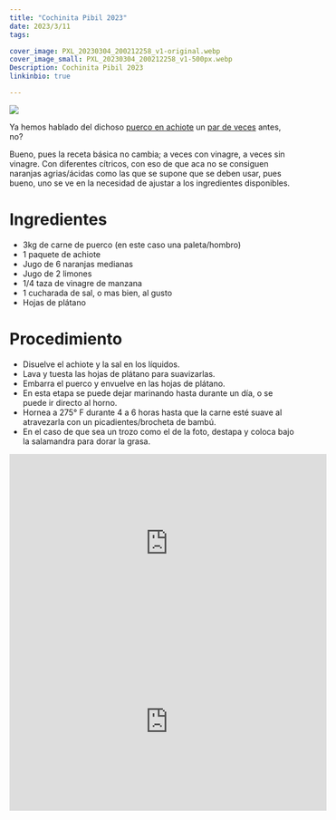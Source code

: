 ```yaml
---
title: "Cochinita Pibil 2023"
date: 2023/3/11
tags:

cover_image: PXL_20230304_200212258_v1-original.webp
cover_image_small: PXL_20230304_200212258_v1-500px.webp
Description: Cochinita Pibil 2023
linkinbio: true

---
```


[![](PXL_20230304_200212258_v1)](PXL_20230304_200212258_v1-original.webp)


Ya hemos hablado del dichoso <a href="/2017/10/1/Puerco-en-achiote">puerco en achiote</a> un <a href="/2019/4/13/Puerco-en-achiote-revisitado">par de veces</a> antes, no?

Bueno, pues la receta básica no cambia; a veces con vinagre, a veces sin vinagre. Con diferentes cítricos, con eso de que aca no se consiguen naranjas agrias/ácidas como las que se supone que se deben usar, pues bueno, uno se ve en la necesidad de ajustar a los ingredientes disponibles. 

# Ingredientes
* 3kg de carne de puerco (en este caso una paleta/hombro)
* 1 paquete de achiote
* Jugo de 6 naranjas medianas
* Jugo de 2 limones
* 1/4 taza de vinagre de manzana
* 1 cucharada de sal, o mas bien, al gusto
* Hojas de plátano

# Procedimiento
* Disuelve el achiote y la sal en los líquidos.
* Lava y tuesta las hojas de plátano para suavizarlas.
* Embarra el puerco y envuelve en las hojas de plátano.
* En esta etapa se puede dejar marinando hasta durante un día, o se puede ir directo al horno.
* Hornea a 275° F durante 4 a 6 horas hasta que la carne esté suave al atravezarla con un picadientes/brocheta de bambú.
* En el caso de que sea un trozo como el de la foto, destapa y coloca bajo la salamandra para dorar la grasa.

<iframe width="560" height="315" src="https://www.youtube.com/embed/XT3fZLVgnnQ" frameborder="0" allow="accelerometer; autoplay; encrypted-media; gyroscope; picture-in-picture" allowfullscreen></iframe>

<iframe width="560" height="315" src="https://www.youtube.com/embed/t1cts2IKNnI" frameborder="0" allow="accelerometer; autoplay; encrypted-media; gyroscope; picture-in-picture" allowfullscreen></iframe>

